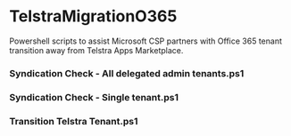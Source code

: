# TelstraMigrationO365
Powershell scripts to assist Microsoft CSP partners with Office 365 tenant transition away from Telstra Apps Marketplace.

### Syndication Check - All delegated admin tenants.ps1	

### Syndication Check - Single tenant.ps1

### Transition Telstra Tenant.ps1

